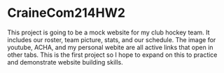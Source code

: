 # CraineCom214HW2
This project is going to be a mock website for my club hockey team. 
It includes our roster, team picture, stats, and our schedule. 
The image for youtube, ACHA, and my personal webite are all active links that open in other tabs.
This is the first project so I hope to expand on this to practice and demonstrate website building skills.

